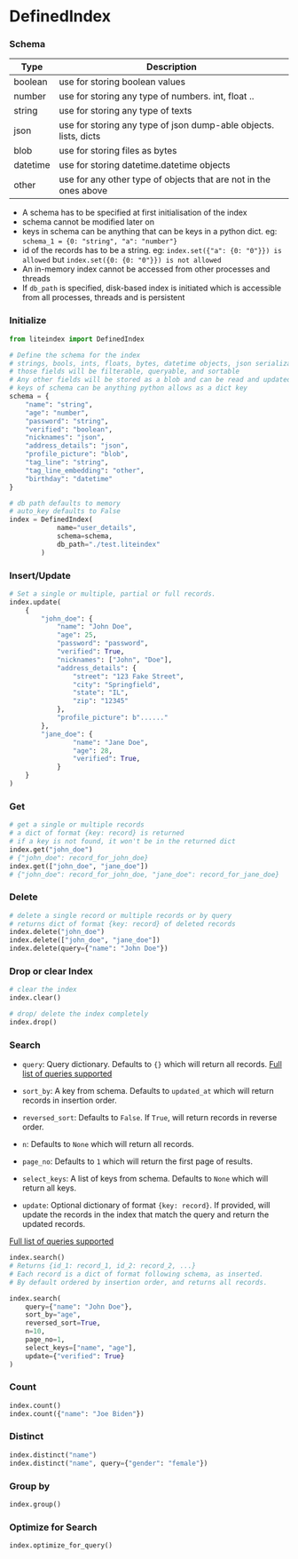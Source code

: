 # DefinedIndex

### Schema

| Type      | Description   |
| ----------- | ----------- |
| boolean    | use for storing boolean values       |
| number   | use for storing any type of numbers. int, float ..        |
| string   | use for storing any type of texts        |
| json   | use for storing any type of json dump-able objects. lists, dicts        |
| blob   | use for storing files as bytes        |
| datetime   | use for storing datetime.datetime objects        |
| other   | use for any other type of objects that are not in the ones above        |


- A schema has to be specified at first initialisation of the index
- schema cannot be modified later on
- keys in schema can be anything that can be keys in a python dict. eg: `schema_1 = {0: "string", "a": "number"}`
- id of the records has to be a string. eg: `index.set({"a": {0: "0"}}) is allowed` but `index.set({0: {0: "0"}}) is not allowed`
- An in-memory index cannot be accessed from other processes and threads
- If `db_path` is specified, disk-based index is initiated which is accessible from all processes, threads and is persistent

### Initialize
```python
from liteindex import DefinedIndex

# Define the schema for the index
# strings, bools, ints, floats, bytes, datetime objects, json serializable nested dicts and lists are supported natively
# those fields will be filterable, queryable, and sortable
# Any other fields will be stored as a blob and can be read and updated, but not filtered, queried, or sorted
# keys of schema can be anything python allows as a dict key
schema = {
    "name": "string",
    "age": "number",
    "password": "string",
    "verified": "boolean",
    "nicknames": "json",
    "address_details": "json",
    "profile_picture": "blob",
    "tag_line": "string",
    "tag_line_embedding": "other",
    "birthday": "datetime"
}

# db path defaults to memory
# auto_key defaults to False
index = DefinedIndex(
            name="user_details",
            schema=schema,
            db_path="./test.liteindex"
        )
```

### Insert/Update
```python
# Set a single or multiple, partial or full records.
index.update(
    {
        "john_doe": {
            "name": "John Doe",
            "age": 25,
            "password": "password",
            "verified": True,
            "nicknames": ["John", "Doe"],
            "address_details": {
                "street": "123 Fake Street",
                "city": "Springfield",
                "state": "IL",
                "zip": "12345"
            },
            "profile_picture": b"......"
        },
        "jane_doe": {
                "name": "Jane Doe",
                "age": 28,
                "verified": True,
            }
    }
)
```

### Get
```python
# get a single or multiple records
# a dict of format {key: record} is returned
# if a key is not found, it won't be in the returned dict
index.get("john_doe")
# {"john_doe": record_for_john_doe}
index.get(["john_doe", "jane_doe"])
# {"john_doe": record_for_john_doe, "jane_doe": record_for_jane_doe}
```

### Delete
```python
# delete a single record or multiple records or by query
# returns dict of format {key: record} of deleted records
index.delete("john_doe")
index.delete(["john_doe", "jane_doe"])
index.delete(query={"name": "John Doe"})
```

### Drop or clear Index
```python
# clear the index
index.clear()

# drop/ delete the index completely
index.drop()
```

### Search
- `query`: Query dictionary. Defaults to `{}` which will return all records. 
[Full list of queries supported](https://github.com/notAI-tech/LiteIndex/blob/main/Query.md)

- `sort_by`: A key from schema. Defaults to `updated_at` which will return records in insertion order.
- `reversed_sort`: Defaults to `False`. If `True`, will return records in reverse order.
- `n`: Defaults to `None` which will return all records.
- `page_no`: Defaults to `1` which will return the first page of results.
- `select_keys`: A list of keys from schema. Defaults to `None` which will return all keys.
- `update`: Optional dictionary of format `{key: record}`. If provided, will update the records in the index that match the query and return the updated records.

[Full list of queries supported](https://github.com/notAI-tech/LiteIndex/blob/main/Query.md)

```python
index.search()
# Returns {id_1: record_1, id_2: record_2, ...}
# Each record is a dict of format following schema, as inserted.
# By default ordered by insertion order, and returns all records.

index.search(
    query={"name": "John Doe"},
    sort_by="age",
    reversed_sort=True,
    n=10,
    page_no=1,
    select_keys=["name", "age"],
    update={"verified": True}
)
```

### Count
``` python
index.count()
index.count({"name": "Joe Biden"})
```


### Distinct
```python
index.distinct("name")
index.distinct("name", query={"gender": "female"})
```

### Group by
``` python
index.group()
```

### Optimize for Search
```python
index.optimize_for_query()
```
